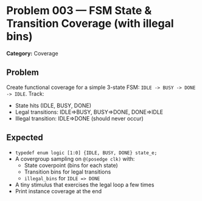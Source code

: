 # Problem 003 — FSM State & Transition Coverage (with illegal bins)

**Category:** Coverage

## Problem
Create functional coverage for a simple 3-state FSM: `IDLE -> BUSY -> DONE -> IDLE`.
Track:
- State hits (IDLE, BUSY, DONE)
- Legal transitions: IDLE⇒BUSY, BUSY⇒DONE, DONE⇒IDLE
- Illegal transition: IDLE⇒DONE (should never occur)

## Expected
- `typedef enum logic [1:0] {IDLE, BUSY, DONE} state_e;`
- A covergroup sampling on `@(posedge clk)` with:
  - State coverpoint (bins for each state)
  - Transition bins for legal transitions
  - `illegal_bins` for `IDLE => DONE`
- A tiny stimulus that exercises the legal loop a few times
- Print instance coverage at the end
